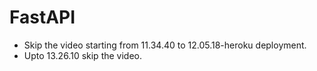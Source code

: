 # FastAPI
- Skip the video starting from 11.34.40 to 12.05.18-heroku deployment.
- Upto 13.26.10 skip the video.